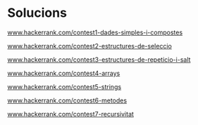 # Solucions

www.hackerrank.com/contest1-dades-simples-i-compostes

www.hackerrank.com/contest2-estructures-de-seleccio

www.hackerrank.com/contest3-estructures-de-repeticio-i-salt

www.hackerrank.com/contest4-arrays

www.hackerrank.com/contest5-strings

www.hackerrank.com/contest6-metodes

www.hackerrank.com/contest7-recursivitat
